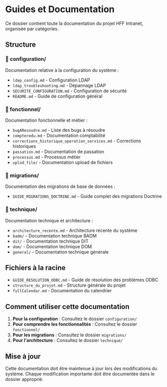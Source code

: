 # Guides et Documentation

Ce dossier contient toute la documentation du projet HFF Intranet, organisée par catégories.

## Structure

### 📁 configuration/
Documentation relative à la configuration du système :
- `ldap_config.md` - Configuration LDAP
- `ldap_troubleshooting.md` - Dépannage LDAP
- `SECURITE_CONFIGURATION.md` - Configuration de sécurité
- `README.md` - Guide de configuration général

### 📁 fonctionnel/
Documentation fonctionnelle et métier :
- `bugAResoudre.md` - Liste des bugs à résoudre
- `compteredu.md` - Documentation comptabilité
- `corrections_historique_operation_services.md` - Corrections historiques
- `passation.md` - Documentation de passation
- `processus.md` - Processus métier
- `uplod_file/` - Documentation upload de fichiers

### 📁 migrations/
Documentation des migrations de base de données :
- `GUIDE_MIGRATIONS_DOCTRINE.md` - Guide complet des migrations Doctrine

### 📁 technique/
Documentation technique et architecture :
- `architecture_recente.md` - Architecture récente du système
- `badm/` - Documentation technique BADM
- `dit/` - Documentation technique DIT
- `dom/` - Documentation technique DOM
- `general/` - Documentation technique générale

## Fichiers à la racine

- `GUIDE_RESOLUTION_ODBC.md` - Guide de résolution des problèmes ODBC
- `structure_du_projet.md` - Structure générale du projet
- `fullCalendar.md` - Documentation du calendrier

## Comment utiliser cette documentation

1. **Pour la configuration** : Consultez le dossier `configuration/`
2. **Pour comprendre les fonctionnalités** : Consultez le dossier `fonctionnel/`
3. **Pour les migrations** : Consultez le dossier `migrations/`
4. **Pour l'architecture** : Consultez le dossier `technique/`

## Mise à jour

Cette documentation doit être maintenue à jour lors des modifications du système. Chaque modification importante doit être documentée dans le dossier approprié.
